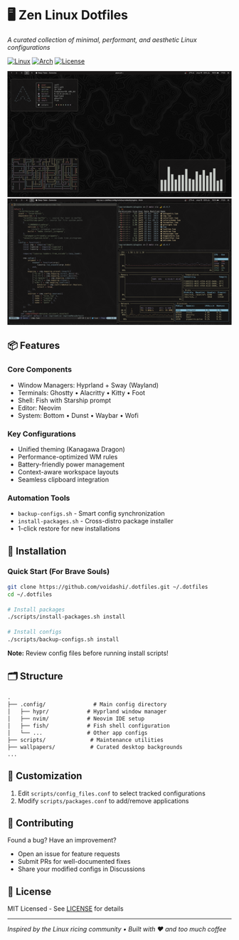 # 🖥️ Zen Linux Dotfiles

*A curated collection of minimal, performant, and aesthetic Linux configurations*

[![Linux](https://img.shields.io/badge/OS-Linux-informational?style=flat&logo=linux&logoColor=white)](https://www.linux.org/)
[![Arch](https://img.shields.io/badge/Distro-Arch_Linux-informational?style=flat&logo=arch-linux&logoColor=white)](https://archlinux.org/)
[![License](https://img.shields.io/badge/License-MIT-green?style=flat)](LICENSE)

![Hyprland Screenshot 1](docs/screenshot1.png)
![Hyprland Screenshot 2](docs/screenshot2.png)

## 📦 Features

### **Core Components**
- Window Managers: Hyprland + Sway (Wayland)
- Terminals: Ghostty • Alacritty • Kitty • Foot
- Shell: Fish with Starship prompt
- Editor: Neovim
- System: Bottom • Dunst • Waybar • Wofi

### **Key Configurations**
- Unified theming (Kanagawa Dragon)
- Performance-optimized WM rules
- Battery-friendly power management
- Context-aware workspace layouts
- Seamless clipboard integration

### **Automation Tools**
- `backup-configs.sh` - Smart config synchronization
- `install-packages.sh` - Cross-distro package installer
- 1-click restore for new installations

## 🚀 Installation

### Quick Start (For Brave Souls)
```bash
git clone https://github.com/voidashi/.dotfiles.git ~/.dotfiles
cd ~/.dotfiles

# Install packages
./scripts/install-packages.sh install

# Install configs
./scripts/backup-configs.sh install
```

**Note:** Review config files before running install scripts!

## 🗂️ Structure
```
.
├── .config/               # Main config directory
│   ├── hypr/            # Hyprland window manager
│   ├── nvim/            # Neovim IDE setup
│   ├── fish/            # Fish shell configuration
│   └── ...              # Other app configs
├── scripts/              # Maintenance utilities
├── wallpapers/           # Curated desktop backgrounds
...
```

## 🔧 Customization
1. Edit `scripts/config_files.conf` to select tracked configurations
2. Modify `scripts/packages.conf` to add/remove applications

## 🤝 Contributing
Found a bug? Have an improvement?  
- Open an issue for feature requests
- Submit PRs for well-documented fixes
- Share your modified configs in Discussions

## 📜 License
MIT Licensed - See [LICENSE](LICENSE) for details

---

*Inspired by the Linux ricing community • Built with ❤️ and too much coffee*
